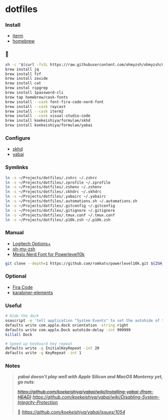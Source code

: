 # dotfiles

### Install
- [iterm](https://github.com/gnachman/iTerm2)
- [homebrew](https://brew.sh/)

### 🍺

```sh
sh -c "$(curl -fsSL https://raw.githubusercontent.com/ohmyzsh/ohmyzsh/master/tools/install.sh)"
brew install jq
brew install fzf
brew install zoxide
brew install cat
brew instal ripgrep
brew install 1password-cli
brew tap homebrew/cask-fonts
brew install --cask font-fira-code-nerd-font
brew install --cask raycast
brew install --cask iterm2
brew install --cask visual-studio-code
brew install koekeishiya/formulae/skhd
brew install koekeishiya/formulae/yabai
```

### Configure

- [skhd](https://github.com/koekeishiya/skhd)
- [yabai](https://github.com/koekeishiya/yabai)

### Symlinks

```sh
ln -s ~/Projects/dotfiles/.zshrc ~/.zshrc
ln -s ~/Projects/dotfiles/.zprofile ~/.zprofile
ln -s ~/Projects/dotfiles/.zshenv ~/.zshenv
ln -s ~/Projects/dotfiles/.skhdrc ~/.skhdrc
ln -s ~/Projects/dotfiles/.yabairc ~/.yabairc
ln -s ~/Projects/dotfiles/.automations.sh ~/.automations.sh
ln -s ~/Projects/dotfiles/.gitconfig ~/.gitconfig
ln -s ~/Projects/dotfiles/.gitignore ~/.gitignore
ln -s ~/Projects/dotfiles/.tmux.conf ~/.tmux.conf
ln -s ~/Projects/dotfiles/.p10k.zsh ~/.p10k.zsh
```

### Manual
- [Logitech Options+](https://support.logi.com/hc/en-ch/articles/8335872743575-Download-MX-Master-3S-for-Mac)
- [oh-my-zsh](https://ohmyz.sh/#install)
- [Meslo Nerd Font for Powerlevel10k](https://github.com/romkatv/powerlevel10k/blob/master/README.md#fonts)

```sh
git clone --depth=1 https://github.com/romkatv/powerlevel10k.git ${ZSH_CUSTOM:-$HOME/.oh-my-zsh/custom}/themes/powerlevel10k
```

### Optional

- [Fira Code](https://github.com/tonsky/FiraCode)
- [karabiner-elements](https://github.com/pqrs-org/Karabiner-Elements)

### Useful

```bash
# Hide the dock
osascript -e 'tell application "System Events" to set the autohide of the dock preferences to true'
defaults write com.apple.dock orientation -string right
defaults write com.apple.Dock autohide-delay -int 999999
killall Dock

# Speed up keyboard key repeat
defaults write -g InitialKeyRepeat -int 20
defaults write -g KeyRepeat -int 1
```

### Notes

> _**yabai doesn't play well with Apple Silicon and MacOS Monterey yet, go nuts**:_
>
> ~~_https://github.com/koekeishiya/yabai/wiki/Installing-yabai-(from-HEAD)_~~
> _https://github.com/koekeishiya/yabai/wiki/Disabling-System-Integrity-Protection_
>
> 🚀 _https://github.com/koekeishiya/yabai/issues/1054_
